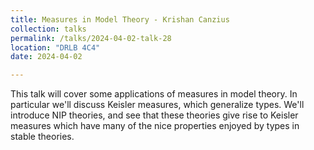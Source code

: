 ```yaml
---
title: Measures in Model Theory - Krishan Canzius
collection: talks
permalink: /talks/2024-04-02-talk-28
location: "DRLB 4C4"
date: 2024-04-02

---
```


This talk will cover some applications of measures in model theory. In particular we'll discuss Keisler measures, which generalize types. We'll introduce NIP theories, and see that these theories give rise to Keisler measures which have many of the nice properties enjoyed by types in stable theories.

